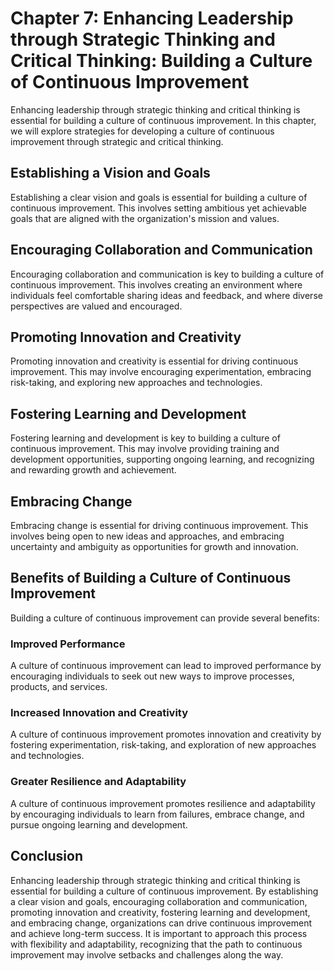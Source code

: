 Chapter 7: Enhancing Leadership through Strategic Thinking and Critical Thinking: Building a Culture of Continuous Improvement
==============================================================================================================================

Enhancing leadership through strategic thinking and critical thinking is essential for building a culture of continuous improvement. In this chapter, we will explore strategies for developing a culture of continuous improvement through strategic and critical thinking.

Establishing a Vision and Goals
-------------------------------

Establishing a clear vision and goals is essential for building a culture of continuous improvement. This involves setting ambitious yet achievable goals that are aligned with the organization's mission and values.

Encouraging Collaboration and Communication
-------------------------------------------

Encouraging collaboration and communication is key to building a culture of continuous improvement. This involves creating an environment where individuals feel comfortable sharing ideas and feedback, and where diverse perspectives are valued and encouraged.

Promoting Innovation and Creativity
-----------------------------------

Promoting innovation and creativity is essential for driving continuous improvement. This may involve encouraging experimentation, embracing risk-taking, and exploring new approaches and technologies.

Fostering Learning and Development
----------------------------------

Fostering learning and development is key to building a culture of continuous improvement. This may involve providing training and development opportunities, supporting ongoing learning, and recognizing and rewarding growth and achievement.

Embracing Change
----------------

Embracing change is essential for driving continuous improvement. This involves being open to new ideas and approaches, and embracing uncertainty and ambiguity as opportunities for growth and innovation.

Benefits of Building a Culture of Continuous Improvement
--------------------------------------------------------

Building a culture of continuous improvement can provide several benefits:

### Improved Performance

A culture of continuous improvement can lead to improved performance by encouraging individuals to seek out new ways to improve processes, products, and services.

### Increased Innovation and Creativity

A culture of continuous improvement promotes innovation and creativity by fostering experimentation, risk-taking, and exploration of new approaches and technologies.

### Greater Resilience and Adaptability

A culture of continuous improvement promotes resilience and adaptability by encouraging individuals to learn from failures, embrace change, and pursue ongoing learning and development.

Conclusion
----------

Enhancing leadership through strategic thinking and critical thinking is essential for building a culture of continuous improvement. By establishing a clear vision and goals, encouraging collaboration and communication, promoting innovation and creativity, fostering learning and development, and embracing change, organizations can drive continuous improvement and achieve long-term success. It is important to approach this process with flexibility and adaptability, recognizing that the path to continuous improvement may involve setbacks and challenges along the way.
